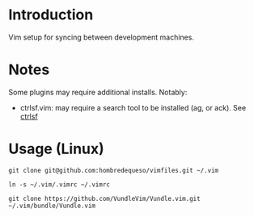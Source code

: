 # Introduction
Vim setup for syncing between development machines.

# Notes
Some plugins may require additional installs. Notably:  
* ctrlsf.vim: may require a search tool to be installed (ag, or ack). See [ctrlsf](https://github.com/dyng/ctrlsf.vim)


# Usage (Linux)

```ShellSession
git clone git@github.com:hombredequeso/vimfiles.git ~/.vim

ln -s ~/.vim/.vimrc ~/.vimrc

git clone https://github.com/VundleVim/Vundle.vim.git ~/.vim/bundle/Vundle.vim
```
